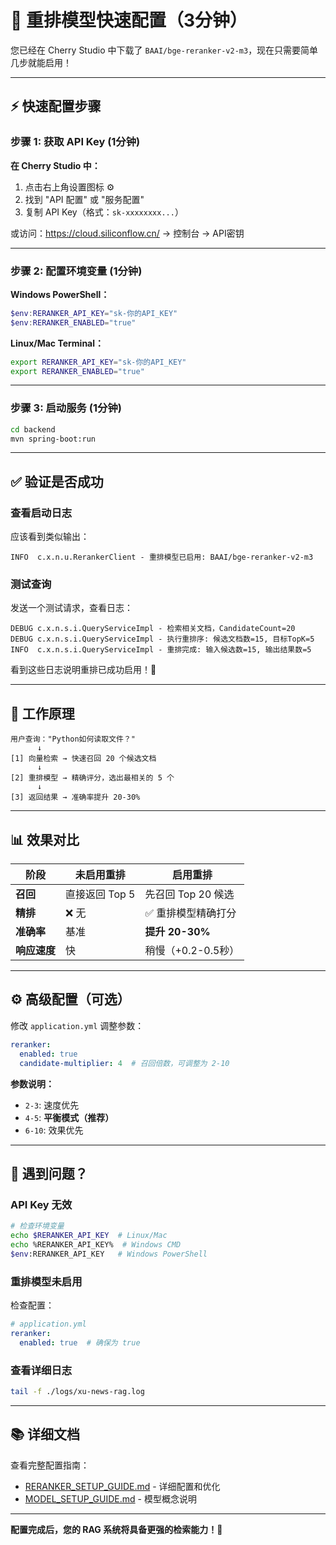 # 🚀 重排模型快速配置（3分钟）

您已经在 Cherry Studio 中下载了 `BAAI/bge-reranker-v2-m3`，现在只需要简单几步就能启用！

---

## ⚡ 快速配置步骤

### 步骤 1: 获取 API Key (1分钟)

**在 Cherry Studio 中：**
1. 点击右上角设置图标 ⚙️
2. 找到 "API 配置" 或 "服务配置"
3. 复制 API Key（格式：`sk-xxxxxxxx...`）

或访问：https://cloud.siliconflow.cn/ → 控制台 → API密钥

---

### 步骤 2: 配置环境变量 (1分钟)

**Windows PowerShell：**
```powershell
$env:RERANKER_API_KEY="sk-你的API_KEY"
$env:RERANKER_ENABLED="true"
```

**Linux/Mac Terminal：**
```bash
export RERANKER_API_KEY="sk-你的API_KEY"
export RERANKER_ENABLED="true"
```

---

### 步骤 3: 启动服务 (1分钟)

```bash
cd backend
mvn spring-boot:run
```

---

## ✅ 验证是否成功

### 查看启动日志

应该看到类似输出：
```
INFO  c.x.n.u.RerankerClient - 重排模型已启用: BAAI/bge-reranker-v2-m3
```

### 测试查询

发送一个测试请求，查看日志：
```
DEBUG c.x.n.s.i.QueryServiceImpl - 检索相关文档，CandidateCount=20
DEBUG c.x.n.s.i.QueryServiceImpl - 执行重排序: 候选文档数=15, 目标TopK=5
INFO  c.x.n.s.i.QueryServiceImpl - 重排完成: 输入候选数=15, 输出结果数=5
```

看到这些日志说明重排已成功启用！🎉

---

## 🎯 工作原理

```
用户查询："Python如何读取文件？"
      ↓
[1] 向量检索 → 快速召回 20 个候选文档
      ↓
[2] 重排模型 → 精确评分，选出最相关的 5 个
      ↓
[3] 返回结果 → 准确率提升 20-30%
```

---

## 📊 效果对比

| 阶段 | 未启用重排 | 启用重排 |
|-----|----------|---------|
| **召回** | 直接返回 Top 5 | 先召回 Top 20 候选 |
| **精排** | ❌ 无 | ✅ 重排模型精确打分 |
| **准确率** | 基准 | **提升 20-30%** |
| **响应速度** | 快 | 稍慢（+0.2-0.5秒） |

---

## ⚙️ 高级配置（可选）

修改 `application.yml` 调整参数：

```yaml
reranker:
  enabled: true
  candidate-multiplier: 4  # 召回倍数，可调整为 2-10
```

**参数说明：**
- `2-3`: 速度优先
- `4-5`: **平衡模式（推荐）**
- `6-10`: 效果优先

---

## 🐛 遇到问题？

### API Key 无效

```bash
# 检查环境变量
echo $RERANKER_API_KEY  # Linux/Mac
echo %RERANKER_API_KEY%  # Windows CMD
$env:RERANKER_API_KEY   # Windows PowerShell
```

### 重排模型未启用

检查配置：
```yaml
# application.yml
reranker:
  enabled: true  # 确保为 true
```

### 查看详细日志

```bash
tail -f ./logs/xu-news-rag.log
```

---

## 📚 详细文档

查看完整配置指南：
- [RERANKER_SETUP_GUIDE.md](./RERANKER_SETUP_GUIDE.md) - 详细配置和优化
- [MODEL_SETUP_GUIDE.md](./MODEL_SETUP_GUIDE.md) - 模型概念说明

---

**配置完成后，您的 RAG 系统将具备更强的检索能力！🚀**

